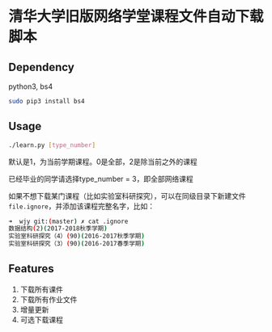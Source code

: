 # 清华大学旧版网络学堂课程文件自动下载脚本

## Dependency

python3, bs4

```bash
sudo pip3 install bs4
```



## Usage

```bash
./learn.py [type_number]
```

默认是1，为当前学期课程。0是全部，2是除当前之外的课程

已经毕业的同学请选择type_number = 3，即全部网络课程

如果不想下载某门课程（比如实验室科研探究），可以在同级目录下新建文件`file.ignore`，并添加该课程完整名字，比如：

```bash
➜  wjy git:(master) ✗ cat .ignore 
数据结构(2)(2017-2018秋季学期)
实验室科研探究（4）(90)(2016-2017秋季学期)
实验室科研探究（3）(90)(2016-2017春季学期)
```



## Features

1. 下载所有课件
2. 下载所有作业文件
3. 增量更新
4. 可选下载课程
